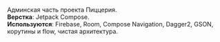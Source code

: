 Админская часть проекта Пиццерия.  
**Верстка**: Jetpack Compose.  
**Используются**: Firebase, Room, Compose Navigation, Dagger2, GSON, корутины и flow, чистая архитектура.
